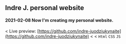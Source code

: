## Indre J. personal website

#### 2021-02-08 Now I'm creating my personal website.
< Live preview: [https://github.com/indre-juodziukynaite](https://github.com/indre-juodziukynaite)
<
< `Html` `CSS` `JS`